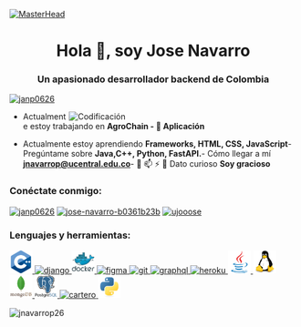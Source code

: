 
[![MasterHead](https://user-images.githubusercontent.com/109053272/230734841-81892803-8dfb-4834-a7f1-a92cfcd4c89e.jpg)](https://github.com/jnavarrop26/jnavarrop26)
<h1 align="center">Hola 👋, soy Jose Navarro</h1><h3 align="center">Un apasionado desarrollador backend de Colombia</h3><p align="left"> <a href="https://twitter.com/janp0626" target="blank"><img src="https://img.shields.io/twitter/follow/janp0626?logo=twitter&style=for-the-badge" alt="janp0626" /></a> </p>
<img align="right" alt="Codificación" width="400" src="https://i.pinimg.com/originals/61/8f/08/618f083c61a7460ce0a6064319af41bd.gif">




- Actualmente estoy trabajando en **AgroChain - 🔭 Aplicación**

- Actualmente estoy aprendiendo **Frameworks, HTML, CSS, JavaScript**- Pregúntame sobre **Java,C++, Python, FastAPI.**- Cómo llegar a mí **jnavarrop@ucentral.edu.co**- 🌱 📫 ⚡ 💬 Dato curioso **Soy gracioso**





<h3 align="left">

Conéctate conmigo:</h3><p align="left">

<a href="https://twitter.com/janp0626" target="blank"><img align="center" src="https://raw.githubusercontent.com/rahuldkjain/github-profile-readme-generator/master/src/images/icons/Social/twitter.svg" alt="janp0626" height="30" width="40" /></a>
<a href="https://linkedin.com/in/jose-navarro-b0361b23b" target="blank"><img align="center" src="https://raw.githubusercontent.com/rahuldkjain/github-profile-readme-generator/master/src/images/icons/Social/linked-in-alt.svg" alt="jose-navarro-b0361b23b" height="30" width="40" /></a>
<a href="https://instagram.com/ujooose" target="blank"><img align="center" src="https://raw.githubusercontent.com/rahuldkjain/github-profile-readme-generator/master/src/images/icons/Social/instagram.svg" alt="ujooose" height="30" width="40 " /></a></p><h3 align="left">Lenguajes y herramientas:</h3><p align="left">



<a href="https://www.w3schools.com/cpp/" target="_blank" rel="noreferrer"> <img src="https://raw.githubusercontent.com/devicons/devicon/master/icons/cplusplus/cplusplus-original.svg" alt="cplusplus" width="40" height="40"/> </a> <a href="https://www.djangoproject.com/" target="_blank" rel="noreferrer"> <img src="https://cdn.worldvectorlogo.com/logos/django.svg" alt="django" width="40" height="40"/> </a> <a href="https://www.docker.com/" target="_blank" rel="noreferrer"> <img src="https://raw.githubusercontent.com/devicons/devicon/master/icons/docker/docker-original-wordmark.svg" alt="docker" width="40" height="40"/> </a> <a href="https://www.figma.com/" target="_blank" rel="noreferrer"> <img src="https://www.vectorlogo.zone/logos/figma/figma-icon.svg" alt="figma" width="40" height="40"/> </a> <a href="https://git-scm.com/" target="_blank" rel="noreferrer"> <img src="https://www.vectorlogo.zone/logos/git-scm/git-scm-icon.svg" alt="git" width="40" height="40"/> </a> <a href="https://graphql.org" target="_blank" rel="noreferrer"> <img src="https://www.vectorlogo.zone/logos/graphql/graphql-icon.svg" alt="graphql" width="40" height="40"/> </a> <a href="https://heroku.com" target="_blank" rel="noreferrer"> <img src="https://www.vectorlogo.zone/logos/heroku/heroku-icon.svg" alt="heroku" width="40" height="40"/> </a> <a href="https://www.java.com" target="_blank" rel="noreferrer"> <img src="https://raw.githubusercontent.com/devicons/devicon/master/icons/java/java-original.svg" alt="java" width="40" height="40"/> </a> <a href="https://www.linux.org/" target="_blank" rel="noreferrer"> <img src="https://raw.githubusercontent.com/devicons/devicon/master/icons/linux/linux-original.svg" alt="linux" width="40" height="40"/> </a> <a href="https://www.mongodb.com/" target="_blank" rel="noreferrer"> <img src="https://raw.githubusercontent.com/devicons/devicon/master/icons/mongodb/mongodb-original-wordmark.svg" alt="mongodb" width="40" height="40"/> </a> <a href="https://www.postgresql.org" target="_blank" rel="noreferrer"> <img src="https://raw.githubusercontent.com/devicons/devicon/master/icons/postgresql/postgresql-original-wordmark.svg" alt="postgresql" width="40" height="40"/> </a> <a href="https://postman.com" target="_blank" rel="noreferrer"> <img src="https://www.vectorlogo.zone/logos/getpostman/getpostman-icon.svg" alt="cartero" width="40" height="40"/> </a> <a href="https://www.python.org" target="_blank" rel="noreferrer"> <img src="https://raw.githubusercontent.com/devicons/devicon/master/icons/python/python-original.svg" alt="python" width="40" height="40"/> </a> </p>

<p><img align="center" src="https://github-readme-stats.vercel.app/api/top-langs?username=jnavarrop26&show_icons=true&locale=en&layout=compact" alt="jnavarrop26" /></p>
